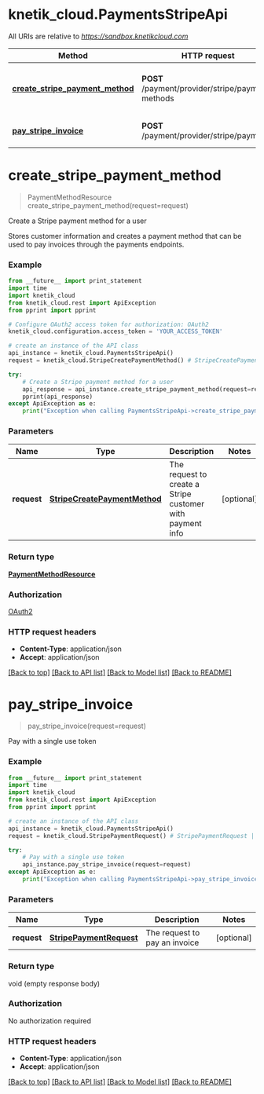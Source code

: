 # knetik_cloud.PaymentsStripeApi

All URIs are relative to *https://sandbox.knetikcloud.com*

Method | HTTP request | Description
------------- | ------------- | -------------
[**create_stripe_payment_method**](PaymentsStripeApi.md#create_stripe_payment_method) | **POST** /payment/provider/stripe/payment-methods | Create a Stripe payment method for a user
[**pay_stripe_invoice**](PaymentsStripeApi.md#pay_stripe_invoice) | **POST** /payment/provider/stripe/payments | Pay with a single use token


# **create_stripe_payment_method**
> PaymentMethodResource create_stripe_payment_method(request=request)

Create a Stripe payment method for a user

Stores customer information and creates a payment method that can be used to pay invoices through the payments endpoints.

### Example 
```python
from __future__ import print_statement
import time
import knetik_cloud
from knetik_cloud.rest import ApiException
from pprint import pprint

# Configure OAuth2 access token for authorization: OAuth2
knetik_cloud.configuration.access_token = 'YOUR_ACCESS_TOKEN'

# create an instance of the API class
api_instance = knetik_cloud.PaymentsStripeApi()
request = knetik_cloud.StripeCreatePaymentMethod() # StripeCreatePaymentMethod | The request to create a Stripe customer with payment info (optional)

try: 
    # Create a Stripe payment method for a user
    api_response = api_instance.create_stripe_payment_method(request=request)
    pprint(api_response)
except ApiException as e:
    print("Exception when calling PaymentsStripeApi->create_stripe_payment_method: %s\n" % e)
```

### Parameters

Name | Type | Description  | Notes
------------- | ------------- | ------------- | -------------
 **request** | [**StripeCreatePaymentMethod**](StripeCreatePaymentMethod.md)| The request to create a Stripe customer with payment info | [optional] 

### Return type

[**PaymentMethodResource**](PaymentMethodResource.md)

### Authorization

[OAuth2](../README.md#OAuth2)

### HTTP request headers

 - **Content-Type**: application/json
 - **Accept**: application/json

[[Back to top]](#) [[Back to API list]](../README.md#documentation-for-api-endpoints) [[Back to Model list]](../README.md#documentation-for-models) [[Back to README]](../README.md)

# **pay_stripe_invoice**
> pay_stripe_invoice(request=request)

Pay with a single use token

### Example 
```python
from __future__ import print_statement
import time
import knetik_cloud
from knetik_cloud.rest import ApiException
from pprint import pprint

# create an instance of the API class
api_instance = knetik_cloud.PaymentsStripeApi()
request = knetik_cloud.StripePaymentRequest() # StripePaymentRequest | The request to pay an invoice (optional)

try: 
    # Pay with a single use token
    api_instance.pay_stripe_invoice(request=request)
except ApiException as e:
    print("Exception when calling PaymentsStripeApi->pay_stripe_invoice: %s\n" % e)
```

### Parameters

Name | Type | Description  | Notes
------------- | ------------- | ------------- | -------------
 **request** | [**StripePaymentRequest**](StripePaymentRequest.md)| The request to pay an invoice | [optional] 

### Return type

void (empty response body)

### Authorization

No authorization required

### HTTP request headers

 - **Content-Type**: application/json
 - **Accept**: application/json

[[Back to top]](#) [[Back to API list]](../README.md#documentation-for-api-endpoints) [[Back to Model list]](../README.md#documentation-for-models) [[Back to README]](../README.md)

